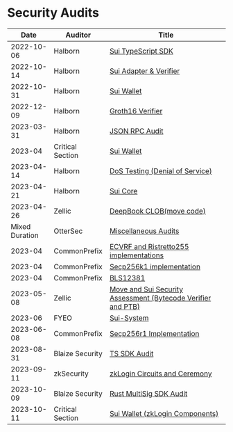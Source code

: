 # Security Audits

| Date           | Auditor          | Title                                                                                                                                                                                                  |
| -------------- | ---------------- | ------------------------------------------------------------------------------------------------------------------------------------------------------------------------------------------------------ |
| 2022-10-06     | Halborn          | [Sui TypeScript SDK](docs/Mysten_Labs_Sui_TypeScript_SDK_Security_Audit_Report_Halborn_Final.pdf)                                               |
| 2022-10-14     | Halborn          | [Sui Adapter & Verifier](docs/MystenLabs_Adapter_Verifier_L1_Security_Audit_Report_Halborn_Final.pdf)                                           |
| 2022-10-31     | Halborn          | [Sui Wallet](docs/MystenLabs_Sui_Wallet_WebApp_Pentest_Report_Halborn_Final.pdf)                                                                |
| 2022-12-09     | Halborn          | [Groth16 Verifier](docs/Groth16.pdf)                                                                                                            |
| 2023-03-31     | Halborn          | [JSON RPC Audit](docs/MystenLabs_JSON_RPC_API_WebApp_Pentest_Report_Halborn_Final.pdf)                                                          |
| 2023-04        | Critical Section | [Sui Wallet](docs/mysten_labs_sui_wallet_report_0.9.pdf)                                                                                        |
| 2023-04-14     | Halborn          | [DoS Testing (Denial of Service) ](docs/MystenLabs_Denial_of_Service_Security_Assessment_Report_Halborn_Final.pdf)                              |
| 2023-04-21     | Halborn          | [Sui Core](docs/Sui_Core_L1_Halborn_Final.pdf)                                                                                                  |
| 2023-04-26     | Zellic           | [DeepBook CLOB(move code) ](docs/DeepBook%20-%20Zellic%20Audit%20Report.pdf)                                                                    |
| Mixed Duration | OtterSec         | [Miscellaneous Audits](docs/sui_misc_audit.pdf)                                                                                                 |
| 2023-04        | CommonPrefix     | [ECVRF and Ristretto255 implementations](docs/ecvrf.pdf)                                                                                        |
| 2023-04        | CommonPrefix     | [Secp256k1 implementation](docs/commonprefix_secp256k1.pdf)                                                                                     |
| 2023-04        | CommonPrefix     | [BLS12381](docs/commonprefix_bls12381.pdf)                                                                                                      |
| 2023-05-08     | Zellic           | [Move and Sui Security Assessment (Bytecode Verifier and PTB)](docs/Move%20and%20Sui%20Security%20Assessment%20-%20Zellic%20Audit%20Report.pdf) |
| 2023-06        | FYEO             | [Sui-System](docs/Mysten%20Labs%20-%20Security%20Assessment%20for%20the%20SUI%20Blockchain%20sui-system%20v1.0.pdf)                             |
| 2023-06-08     | CommonPrefix     | [Secp256r1 Implementation](docs/Secp256r1.pdf)                                                                                                  |
| 2023-08-31     | Blaize Security  | [TS SDK Audit](docs/MystenLabs-TS-SDK-audit-report-%5B31-Aug-2023%5D.pdf)                                                                       |
| 2023-09-11     | zkSecurity       | [zkLogin Circuits and Ceremony](docs/zksecurity_zklogin-circuits.pdf)                                                                           |
| 2023-10-09     | Blaize Security  | [Rust MultiSig SDK Audit](docs/MystenLabs-Rust-Multisig-audit-report-%5B9-Oct-2023%5D.pdf)                                                      |
| 2023-10-11     | Critical Section | [Sui Wallet (zkLogin Components)](docs/sui_wallet_zklogin_update_H223_review_v_0_9.pdf)                                                         |
